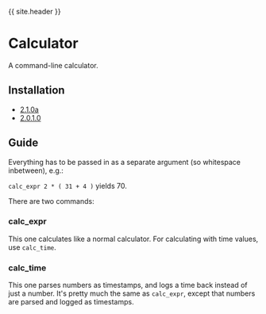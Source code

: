 {{ site.header }}

# Calculator

A command-line calculator.

## Installation

- [2.1.0a](https://github.com/Sai-Moen/TMInterface-AS-SaiMoen/releases/download/v2.1.0a_small/calculator.zip)
- [2.0.1.0](https://github.com/Sai-Moen/TMInterface-AS-SaiMoen/releases/download/pre_docs/calculator.as)

## Guide

Everything has to be passed in as a separate argument (so whitespace inbetween), e.g.:

`calc_expr 2 * ( 31 + 4 )` yields 70.

There are two commands:

### calc_expr

This one calculates like a normal calculator.
For calculating with time values, use `calc_time`.

### calc_time

This one parses numbers as timestamps, and logs a time back instead of just a number.
It's pretty much the same as `calc_expr`, except that numbers are parsed and logged as timestamps.
